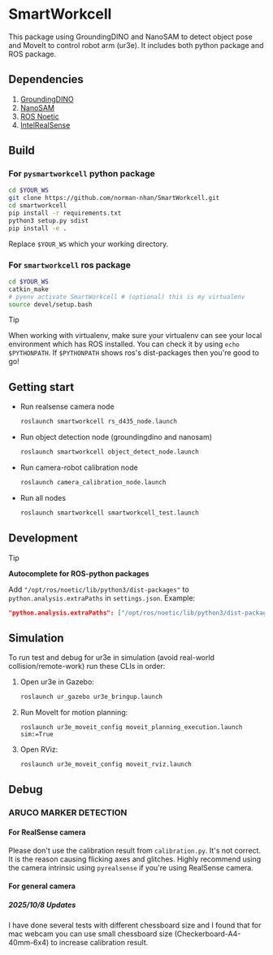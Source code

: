 # SmartWorkcell
This package using GroundingDINO and NanoSAM to detect object pose and MoveIt to control robot arm (ur3e). It includes both python package and ROS package.
## Dependencies
1. [GroundingDINO](https://github.com/IDEA-Research/GroundingDINO.git)
2. [NanoSAM](https://github.com/NVIDIA-AI-IOT/nanosam.git)
3. [ROS Noetic](https://wiki.ros.org/noetic/Installation/Ubuntu)
4. [IntelRealSense](https://github.com/IntelRealSense/realsense-ros)
## Build
### For `pysmartworkcell` python package 
```bash
cd $YOUR_WS
git clone https://github.com/norman-nhan/SmartWorkcell.git
cd smartworkcell
pip install -r requirements.txt
python3 setup.py sdist
pip install -e .
```
Replace `$YOUR_WS` which your working directory.
### For `smartworkcell` ros package
```bash
cd $YOUR_WS
catkin_make
# pyenv activate SmartWorkcell # (optional) this is my virtualenv 
source devel/setup.bash
```
> [!TIP]
> When working with virtualenv, make sure your virtualenv can see your local environment which has ROS installed.
> You can check it by using `echo $PYTHONPATH`. If `$PYTHONPATH` shows ros's dist-packages then you're good to go!
## Getting start
- Run realsense camera node
  ```bash
  roslaunch smartworkcell rs_d435_node.launch
  ```
- Run object detection node (groundingdino and nanosam)
  ```bash
  roslaunch smartworkcell object_detect_node.launch
  ```
- Run camera-robot calibration node
  ```bash
  roslaunch camera_calibration_node.launch
  ```
- Run all nodes
  ```bash
  roslaunch smartworkcell smartworkcell_test.launch
  ```

## Development
> [!TIP]
> **Autocomplete for ROS-python packages**
>
> Add `"/opt/ros/noetic/lib/python3/dist-packages"` to `python.analysis.extraPaths` in `settings.json`.
> Example:
> ```json
> "python.analysis.extraPaths": ["/opt/ros/noetic/lib/python3/dist-packages"]
> ```
## Simulation
To run test and debug for ur3e in simulation (avoid real-world collision/remote-work) run these CLIs in order:
1. Open ur3e in Gazebo:
   ```bash
   roslaunch ur_gazebo ur3e_bringup.launch
   ```
2. Run MoveIt for motion planning:
   ```
   roslaunch ur3e_moveit_config moveit_planning_execution.launch sim:=True 
   ```
4. Open RViz:
   ```bash
   roslaunch ur3e_moveit_config moveit_rviz.launch 
   ```
## Debug
### ARUCO MARKER DETECTION
#### For RealSense camera
Please don't use the calibration result from `calibration.py`. It's not correct. It is the reason causing flicking axes and glitches.
Highly recommend using the camera intrinsic using `pyrealsense` if you're using RealSense camera.
#### For general camera
##### 2025/10/8 Updates
I have done several tests with different chessboard size and I found that for mac webcam you can use small chessboard size (Checkerboard-A4-40mm-6x4) to increase calibration result.